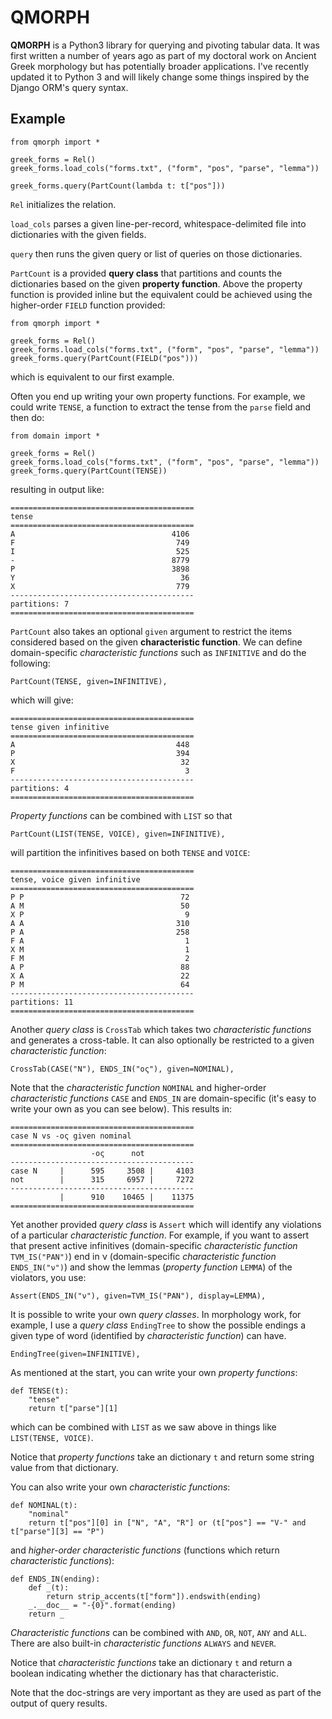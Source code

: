 # QMORPH

**QMORPH** is a Python3 library for querying and pivoting tabular data. It was
first written a number of years ago as part of my doctoral work on Ancient
Greek morphology but has potentially broader applications. I've recently
updated it to Python 3 and will likely change some things inspired by the
Django ORM's query syntax.

## Example

```
from qmorph import *

greek_forms = Rel()
greek_forms.load_cols("forms.txt", ("form", "pos", "parse", "lemma"))

greek_forms.query(PartCount(lambda t: t["pos"]))
```

`Rel` initializes the relation.

`load_cols` parses a given line-per-record, whitespace-delimited file into
dictionaries with the given fields.

`query` then runs the given query or list of queries on those dictionaries.

`PartCount` is a provided **query class** that partitions and counts the
dictionaries based on the given **property function**. Above the property
function is provided inline but the equivalent could be achieved using the
higher-order ``FIELD`` function provided:

```
from qmorph import *

greek_forms = Rel()
greek_forms.load_cols("forms.txt", ("form", "pos", "parse", "lemma"))
greek_forms.query(PartCount(FIELD("pos")))
```

which is equivalent to our first example.

Often you end up writing your own property functions. For example, we could
write ``TENSE``, a function to extract the tense from the ``parse`` field and
then do:

```
from domain import *

greek_forms = Rel()
greek_forms.load_cols("forms.txt", ("form", "pos", "parse", "lemma"))
greek_forms.query(PartCount(TENSE))
```

resulting in output like:

```
=========================================
tense
=========================================
A                                   4106
F                                    749
I                                    525
-                                   8779
P                                   3898
Y                                     36
X                                    779
-----------------------------------------
partitions: 7
=========================================
```

`PartCount` also takes an optional `given` argument to restrict the items
considered based on the given **characteristic function**. We can define
domain-specific *characteristic functions* such as ``INFINITIVE`` and do
the following:

```
PartCount(TENSE, given=INFINITIVE),
```

which will give:

```
=========================================
tense given infinitive
=========================================
A                                    448
P                                    394
X                                     32
F                                      3
-----------------------------------------
partitions: 4
=========================================
```

*Property functions* can be combined with `LIST` so that

```
PartCount(LIST(TENSE, VOICE), given=INFINITIVE),
```

will partition the infinitives based on both `TENSE` and `VOICE`:

```
=========================================
tense, voice given infinitive
=========================================
P P                                   72
A M                                   50
X P                                    9
A A                                  310
P A                                  258
F A                                    1
X M                                    1
F M                                    2
A P                                   88
X A                                   22
P M                                   64
-----------------------------------------
partitions: 11
=========================================
```

Another *query class* is `CrossTab` which takes two *characteristic functions*
and generates a cross-table. It can also optionally be restricted to a given
*characteristic function*:

```
CrossTab(CASE("N"), ENDS_IN("ος"), given=NOMINAL),
```

Note that the *characteristic function* `NOMINAL` and higher-order
*characteristic functions* `CASE` and `ENDS_IN` are domain-specific (it's
easy to write your own as you can see below). This results in:

```
=========================================
case N vs -ος given nominal
=========================================
                  -ος      not
-----------------------------------------
case N     |      595     3508 |     4103
not        |      315     6957 |     7272
-----------------------------------------
           |      910    10465 |    11375
=========================================
```

Yet another provided *query class* is `Assert` which will identify any
violations of a particular *characteristic function*. For example, if you
want to assert that present active infinitives (domain-specific
*characteristic function* `TVM_IS("PAN")`) end in ν (domain-specific
*characteristic function* `ENDS_IN("ν")`) and show the lemmas (*property
function* `LEMMA`) of the violators, you use:

```
Assert(ENDS_IN("ν"), given=TVM_IS("PAN"), display=LEMMA),
```

It is possible to write your own *query classes*. In morphology work, for
example, I use a *query class* ``EndingTree`` to show the possible endings
a given type of word (identified by *characteristic function*) can have.

```
EndingTree(given=INFINITIVE),
```

As mentioned at the start, you can write your own *property functions*:

```
def TENSE(t):
    "tense"
    return t["parse"][1]
```

which can be combined with `LIST` as we saw above in things like
`LIST(TENSE, VOICE)`.

Notice that *property functions* take an dictionary `t` and return some string
value from that dictionary.

You can also write your own *characteristic functions*:

```
def NOMINAL(t):
    "nominal"
    return t["pos"][0] in ["N", "A", "R"] or (t["pos"] == "V-" and t["parse"][3] == "P")
```

and *higher-order characteristic functions* (functions which return
*characteristic functions*):

```
def ENDS_IN(ending):
    def _(t):
        return strip_accents(t["form"]).endswith(ending)
    _.__doc__ = "-{0}".format(ending)
    return _
```

*Characteristic functions* can be combined with `AND`, `OR`, `NOT`, `ANY` and
`ALL`. There are also built-in *characteristic functions* `ALWAYS` and
`NEVER`.

Notice that *characteristic functions* take an dictionary `t` and return a
boolean indicating whether the dictionary has that characteristic.

Note that the doc-strings are very important as they are used as part of the
output of query results.
